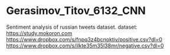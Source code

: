 # Gerasimov_Titov_6132_CNN
Sentiment analysis of russian tweets dataset. dataset: https://study.mokoron.com
https://www.dropbox.com/s/fnpq3z4bcnoktiv/positive.csv?dl=0
https://www.dropbox.com/s/ilkte35m35l38mr/negative.csv?dl=0
